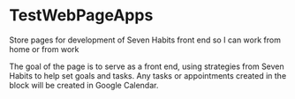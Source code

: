 # TestWebPageApps
Store pages for development of Seven Habits front end so I can work from home or from work

The goal of the page is to serve as a front end, using strategies from Seven Habits to help set goals and tasks. Any tasks or appointments created in the block will be created in Google Calendar.
